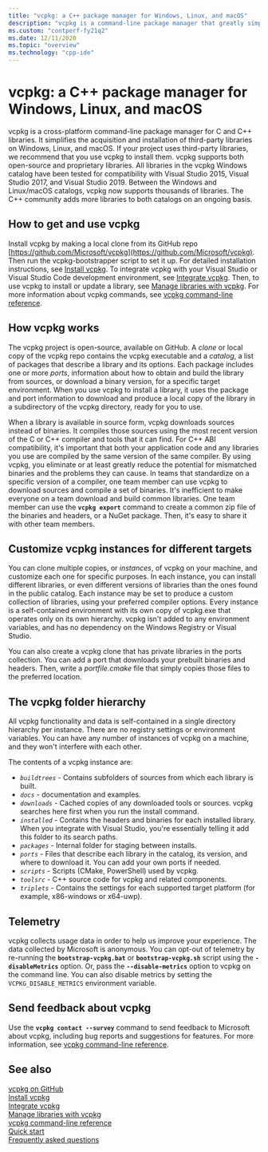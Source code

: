 ```yaml
---
title: "vcpkg: a C++ package manager for Windows, Linux, and macOS"
description: "vcpkg is a command-line package manager that greatly simplifies the acquisition and installation of open-source C++ libraries on Windows, macOS, and Linux."
ms.custom: "contperf-fy21q2"
ms.date: 12/11/2020
ms.topic: "overview"
ms.technology: "cpp-ide"
---
```

# vcpkg: a C++ package manager for Windows, Linux, and macOS

vcpkg is a cross-platform command-line package manager for C and C++ libraries. It simplifies the acquisition and installation of third-party libraries on Windows, Linux, and macOS. If your project uses third-party libraries, we recommend that you use vcpkg to install them. vcpkg supports both open-source and proprietary libraries. All libraries in the vcpkg Windows catalog have been tested for compatibility with Visual Studio 2015, Visual Studio 2017, and Visual Studio 2019. Between the Windows and Linux/macOS catalogs, vcpkg now supports thousands of libraries. The C++ community adds more libraries to both catalogs on an ongoing basis.

## How to get and use vcpkg

Install vcpkg by making a local clone from its GitHub repo [https://github.com/Microsoft/vcpkg](https://github.com/Microsoft/vcpkg). Then run the vcpkg-bootstrapper script to set it up. For detailed installation instructions, see [Install vcpkg](install-vcpkg.md). To integrate vcpkg with your Visual Studio or Visual Studio Code development environment, see [Integrate vcpkg](integrate-vcpkg.md). Then, to use vcpkg to install or update a library, see [Manage libraries with vcpkg](manage-libraries-with-vcpkg.md). For more information about vcpkg commands, see [vcpkg command-line reference](vcpkg-command-line-reference.md).

## How vcpkg works

The vcpkg project is open-source, available on GitHub. A *clone* or local copy of the vcpkg repo contains the vcpkg executable and a *catalog*, a list of packages that describe a library and its options. Each package includes one or more *ports*, information about how to obtain and build the library from sources, or download a binary version, for a specific target environment. When you use vcpkg to install a library, it uses the package and port information to download and produce a local copy of the library in a subdirectory of the vcpkg directory, ready for you to use.

When a library is available in source form, vcpkg downloads sources instead of binaries. It compiles those sources using the most recent version of the C or C++ compiler and tools that it can find. For C++ ABI compatibility, it's important that both your application code and any libraries you use are compiled by the same version of the same compiler. By using vcpkg, you eliminate or at least greatly reduce the potential for mismatched binaries and the problems they can cause. In teams that standardize on a specific version of a compiler, one team member can use vcpkg to download sources and compile a set of binaries. It's inefficient to make everyone on a team download and build common libraries. One team member can use the **`vcpkg export`** command to create a common zip file of the binaries and headers, or a NuGet package. Then, it's easy to share it with other team members.

## Customize vcpkg instances for different targets

You can clone multiple copies, or *instances*, of vcpkg on your machine, and customize each one for specific purposes. In each instance, you can install different libraries, or even different versions of libraries than the ones found in the public catalog. Each instance may be set to produce a custom collection of libraries, using your preferred compiler options. Every instance is a self-contained environment with its own copy of vcpkg.exe that operates only on its own hierarchy. vcpkg isn't added to any environment variables, and has no dependency on the Windows Registry or Visual Studio.

You can also create a vcpkg clone that has private libraries in the ports collection. You can add a port that downloads your prebuilt binaries and headers. Then, write a *portfile.cmake* file that simply copies those files to the preferred location.

## The vcpkg folder hierarchy

All vcpkg functionality and data is self-contained in a single directory hierarchy per instance. There are no registry settings or environment variables. You can have any number of instances of vcpkg on a machine, and they won't interfere with each other.

The contents of a vcpkg instance are:

- *`buildtrees`* - Contains subfolders of sources from which each library is built.
- *`docs`* - documentation and examples.
- *`downloads`* - Cached copies of any downloaded tools or sources. vcpkg searches here first when you run the install command.
- *`installed`* - Contains the headers and binaries for each installed library. When you integrate with Visual Studio, you're essentially telling it add this folder to its search paths.
- *`packages`* - Internal folder for staging between installs.
- *`ports`* - Files that describe each library in the catalog, its version, and where to download it. You can add your own ports if needed.
- *`scripts`* - Scripts (CMake, PowerShell) used by vcpkg.
- *`toolsrc`* - C++ source code for vcpkg and related components.
- *`triplets`* - Contains the settings for each supported target platform (for example, x86-windows or x64-uwp).

## Telemetry

vcpkg collects usage data in order to help us improve your experience. The data collected by Microsoft is anonymous. You can opt-out of telemetry by re-running the **`bootstrap-vcpkg.bat`** or **`bootstrap-vcpkg.sh`** script using the **`-disableMetrics`** option. Or, pass the **`--disable-metrics`** option to vcpkg on the command line. You can also disable metrics by setting the `VCPKG_DISABLE_METRICS` environment variable.

## Send feedback about vcpkg

Use the **`vcpkg contact --survey`** command to send feedback to Microsoft about vcpkg, including bug reports and suggestions for features. For more information, see [vcpkg command-line reference](vcpkg-command-line-reference.md).

## See also

[vcpkg on GitHub](https://github.com/Microsoft/vcpkg)\
[Install vcpkg](install-vcpkg.md)\
[Integrate vcpkg](integrate-vcpkg.md)\
[Manage libraries with vcpkg](manage-libraries-with-vcpkg.md)\
[vcpkg command-line reference](vcpkg-command-line-reference.md)\
[Quick start](https://github.com/microsoft/vcpkg/blob/master/docs/README.md)\
[Frequently asked questions](https://github.com/microsoft/vcpkg/blob/master/docs/about/faq.md)
